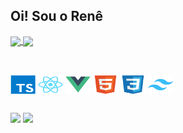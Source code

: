 ## Oi! Sou o Renê

<div>
<a href="https://github.com/rennegomes/rennegomes">
  <img height=190 align="center" src="https://github-readme-stats.vercel.app/api?username=rennegomes&show_icons=true&theme=dark&locale=pt-br" />
</a>
<a href="https://github.com/rennegomes?tab=repositories">
  <img height=190 align="center" src="https://github-readme-stats.vercel.app/api/top-langs?username=rennegomes&layout=compact&langs_count=8&card_width=320&show_icons=true&theme=dark&locale=pt-br&cache_seconds=1800" />
</a>
</div>

##

<div style="display: inline_block"><br>
  <img align="center" alt="Rene-Js" height="30" width="40" src="https://raw.githubusercontent.com/devicons/devicon/master/icons/typescript/typescript-plain.svg">
  <img align="center" alt="Rene-React" height="30" width="40" src="https://raw.githubusercontent.com/devicons/devicon/master/icons/react/react-original.svg">
  <img align="center" alt="Rene-Vue" height="30" width="40" src="https://raw.githubusercontent.com/devicons/devicon/master/icons/vuejs/vuejs-original.svg">
<!--   <img align="center" alt="Rene-Angular" height="30" width="40" src="https://raw.githubusercontent.com/devicons/devicon/master/icons/angularjs/angularjs-original.svg"> -->
  <img align="center" alt="Rene-HTML" height="30" width="40" src="https://raw.githubusercontent.com/devicons/devicon/master/icons/html5/html5-original.svg">
  <img align="center" alt="Rene-CSS" height="30" width="40" src="https://raw.githubusercontent.com/devicons/devicon/master/icons/css3/css3-original.svg">
  <img align="center" alt="Rene-Tailwindcss" height="30" width="40" src="https://raw.githubusercontent.com/devicons/devicon/master/icons/tailwindcss/tailwindcss-original.svg">
</div>
  
  ##
 
<div> 
  <a href="https://www.linkedin.com/in/rene-gomes/" target="_blank"><img src="https://img.shields.io/badge/-LinkedIn-%230077B5?style=for-the-badge&logo=linkedin&logoColor=white" target="_blank"></a> 
  <a href = "mailto:renne.lace082@gmail.com"><img src="https://img.shields.io/badge/-Gmail-%23333?style=for-the-badge&logo=gmail&logoColor=white" target="_blank"></a>
</div>
